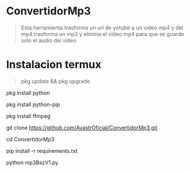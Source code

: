 # ConvertidorMp3
> Esta herramienta trasforma un url de yotube a un video mp4 y del mp4 trasforma un mp3 y elimina el video mp4 para que se guarde solo el audio del video 
# Instalacion termux
> pkg update && pkg upgrade

pkg install python

pkg install python-pip

pkg install ffmpeg

git clone https://github.com/AvastrOficial/ConvertidorMp3.git

cd ConvertidorMp3

pip install -r requirements.txt

python mp3BszV1.py
